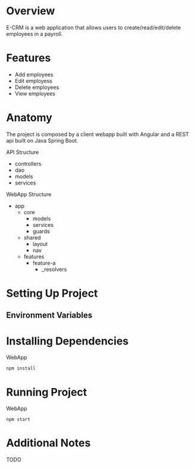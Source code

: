 # Overview

E-CRM is a web application that allows users to create/read/edit/delete employees in a payroll.

# Features

- Add employees
- Edit employess
- Delete employees
- View employees

# Anatomy

The project is composed by a client webapp built with Angular and a REST api built on Java Spring Boot.

API Structure

- controllers
- dao
- models
- services

WebApp Structure

- app
  - core
    - models
    - services
    - guards
  - shared
    - layout
    - nav
  - features
    - feature-a
      - _resolvers

# Setting Up Project

## Environment Variables

# Installing Dependencies

WebApp

```
npm install
```

# Running Project

WebApp

```
npm start
```

# Additional Notes

TODO
